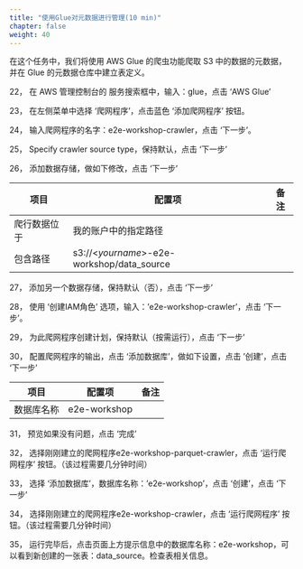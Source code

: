 ```yaml
---
title: "使用Glue对元数据进行管理(10 min)"
chapter: false
weight: 40
---
```


在这个任务中，我们将使用 AWS Glue 的爬虫功能爬取 S3 中的数据的元数据，并在 Glue 的元数据仓库中建立表定义。

22， 在 AWS 管理控制台的 服务搜索框中，输入：glue，点击 ‘AWS Glue’

23， 在左侧菜单中选择 ‘爬网程序’，点击蓝色 ‘添加爬网程序’ 按钮。

24， 输入爬网程序的名字：e2e-workshop-crawler，点击 ‘下一步’。

25， Specify crawler source type，保持默认，点击 ‘下一步’

26， 添加数据存储，做如下修改，点击 ‘下一步’

| 项目         | 配置项                                     | 备注 |
| ------------ | ------------------------------------------ | ---- |
| 爬行数据位于 | 我的账户中的指定路径                       |      |
| 包含路径     | s3://<*yourname*>-e2e-workshop/data_source |      |

27， 添加另一个数据存储，保持默认（否），点击 ‘下一步’

28， 使用 ‘创建IAM角色’ 选项，输入：’e2e-workshop-crawler’，点击 ‘下一步’。

29， 为此爬网程序创建计划，保持默认（按需运行），点击 ‘下一步’

30， 配置爬网程序的输出，点击 ‘添加数据库’，做如下设置，点击 ’创建’，点击 ‘下一步’

| 项目       | 配置项       | 备注 |
| ---------- | ------------ | ---- |
| 数据库名称 | e2e-workshop |      |

31，    预览如果没有问题，点击 ‘完成’

32，    选择刚刚建立的爬网程序e2e-workshop-parquet-crawler，点击 ‘运行爬网程序’ 按钮。（该过程需要几分钟时间）  

33，    选择 ‘添加数据库’，数据库名称：’e2e-workshop’，点击 ‘创建’，点击 ‘下一步’

34，    选择刚刚建立的爬网程序e2e-workshop-crawler，点击 ‘运行爬网程序’ 按钮。（该过程需要几分钟时间）

35，    运行完毕后，点击页面上方提示信息中的数据库名称：e2e-workshop，可以看到新创建的一张表：data_source。检查表相关信息。
